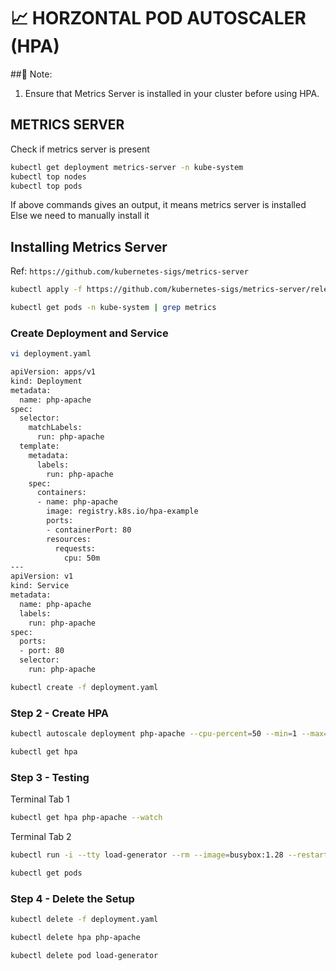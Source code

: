 # 📈 HORZONTAL POD AUTOSCALER (HPA)
##📌  Note:
1. Ensure that Metrics Server is installed in your cluster before using HPA.

## METRICS SERVER
Check if metrics server is present
```bash
kubectl get deployment metrics-server -n kube-system
kubectl top nodes
kubectl top pods
```

If above commands gives an output, it means metrics server is installed
Else we need to manually install it
## Installing Metrics Server
Ref: `https://github.com/kubernetes-sigs/metrics-server`
```sh
kubectl apply -f https://github.com/kubernetes-sigs/metrics-server/releases/latest/download/components.yaml
```
```sh
kubectl get pods -n kube-system | grep metrics
```
 
### Create Deployment and Service
```sh
vi deployment.yaml
```
```sh
apiVersion: apps/v1
kind: Deployment
metadata:
  name: php-apache
spec:
  selector:
    matchLabels:
      run: php-apache
  template:
    metadata:
      labels:
        run: php-apache
    spec:
      containers:
      - name: php-apache
        image: registry.k8s.io/hpa-example
        ports:
        - containerPort: 80
        resources:
          requests:
            cpu: 50m
---
apiVersion: v1
kind: Service
metadata:
  name: php-apache
  labels:
    run: php-apache
spec:
  ports:
  - port: 80
  selector:
    run: php-apache
```
```sh
kubectl create -f deployment.yaml
```

### Step 2 - Create HPA
```sh
kubectl autoscale deployment php-apache --cpu-percent=50 --min=1 --max=3

kubectl get hpa
```

### Step 3 - Testing

Terminal Tab 1 
```sh
kubectl get hpa php-apache --watch
```

Terminal Tab 2 
```sh
kubectl run -i --tty load-generator --rm --image=busybox:1.28 --restart=Never -- /bin/sh -c "while sleep 0.01; do wget -q -O- http://php-apache; done"
```
```sh
kubectl get pods
```

### Step 4 - Delete the Setup
```sh
kubectl delete -f deployment.yaml

kubectl delete hpa php-apache

kubectl delete pod load-generator
```
